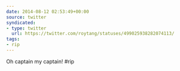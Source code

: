 ```yaml
---
date: 2014-08-12 02:53:49+00:00
source: twitter
syndicated:
- type: twitter
  url: https://twitter.com/roytang/statuses/499025938282074113/
tags:
- rip
---
```


Oh captain my captain! #rip